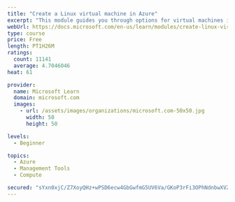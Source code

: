 ```yaml
---
title: "Create a Linux virtual machine in Azure"
excerpt: "This module guides you through options for virtual machines in Azure, creating and connecting a Linux virtual machine, and configuring your network settings."
webUrl: https://docs.microsoft.com/en-us/learn/modules/create-linux-virtual-machine-in-azure/
type: course
price: Free
length: PT1H26M
ratings:
  count: 11141
  average: 4.7046046
heat: 61

provider:
  name: Microsoft Learn
  domain: microsoft.com
  images:
    - url: /assets/images/organizations/microsoft.com-50x50.jpg
      width: 50
      height: 50

levels:
  - Beginner

topics:
  - Azure
  - Management Tools
  - Compute

secured: "sYxn0xjC/Z7XoyQHz+wPSD6ecw4GbGwfmG5UV6Va/GKoP3rFi3OPhNdnbwXVZaAT9LpVID5VdBszjsY2s12cOQ00hbaqvVvqZcjIIYFvgsl8Z1pp8IIMuf2Q+5JsE77yNzBhZ6IzUBsPmlHcfnuNHY4lXB9rUqI0k6W+R5Jqq6h4zsX7N3oGeZHa9X/uLnKfpp7D74k/tPIujwfCS8X/NBtXerpTnUc9IrO2yV2FNisXrpa2PgcE5xZM6gz7VdlyQrQGqXssboCcWmPJGkNezfLreauPdnqIotSdDNXLeXS0jDFiXWYN69wIordaNOO8/NBnOSWDZ+seAHwgx5ogSTtC+h/68k2PEKVFiJwDYFrz9pcqpmu2QVPmNwoiGssmTkp8OW1e9NKz324LPktL37CbDBOrVTzqFASENHoRPXs=;/919H4gZRk8E0vS9wSvK+A=="
---
```


